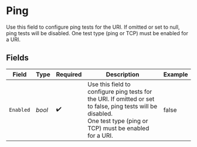 # Ping

  Use this field to configure ping tests for the URI. If omitted or set to null, ping tests will be disabled.
  One test type (ping or TCP) must be enabled for a URI.


## Fields

| Field                                                                                                                                                               | Type                                                                                                                                                                | Required                                                                                                                                                            | Description                                                                                                                                                         | Example                                                                                                                                                             |
| ------------------------------------------------------------------------------------------------------------------------------------------------------------------- | ------------------------------------------------------------------------------------------------------------------------------------------------------------------- | ------------------------------------------------------------------------------------------------------------------------------------------------------------------- | ------------------------------------------------------------------------------------------------------------------------------------------------------------------- | ------------------------------------------------------------------------------------------------------------------------------------------------------------------- |
| `Enabled`                                                                                                                                                           | *bool*                                                                                                                                                              | :heavy_check_mark:                                                                                                                                                  | Use this field to configure ping tests for the URI. If omitted or set to false, ping tests will be disabled.<br/>One test type (ping or TCP) must be enabled for a URI. | false                                                                                                                                                               |
